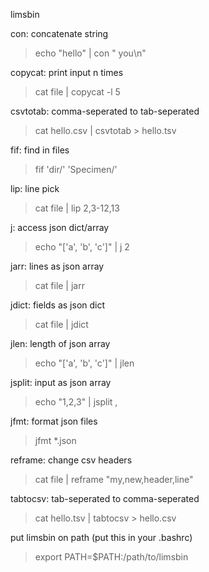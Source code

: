 limsbin

con: concatenate string
> echo "hello" | con " you\n"

copycat: print input n times
> cat file | copycat -l 5

csvtotab: comma-seperated to tab-seperated
> cat hello.csv | csvtotab > hello.tsv

fif: find in files
> fif 'dir/' 'Specimen/'

lip: line pick
> cat file | lip 2,3-12,13

j: access json dict/array
> echo "['a', 'b', 'c']" | j 2

jarr: lines as json array
> cat file | jarr

jdict: fields as json dict
> cat file | jdict

jlen: length of json array
> echo "['a', 'b', 'c']" | jlen

jsplit: input as json array
> echo "1,2,3" | jsplit ,

jfmt: format json files
> jfmt *.json

reframe: change csv headers
> cat file | reframe "my,new,header,line"

tabtocsv: tab-seperated to comma-seperated
> cat hello.tsv | tabtocsv > hello.csv

put limsbin on path (put this in your .bashrc)
> export PATH=$PATH:/path/to/limsbin

